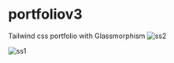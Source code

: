 # portfoliov3
Tailwind css portfolio with Glassmorphism 
![ss2](https://user-images.githubusercontent.com/90245242/143023534-f3b69ec6-79ef-4670-9b73-c04fe5379657.png)

![ss1](https://user-images.githubusercontent.com/90245242/143023547-9415e5a6-9e9d-4345-8951-7ad516d7d0ca.png)
